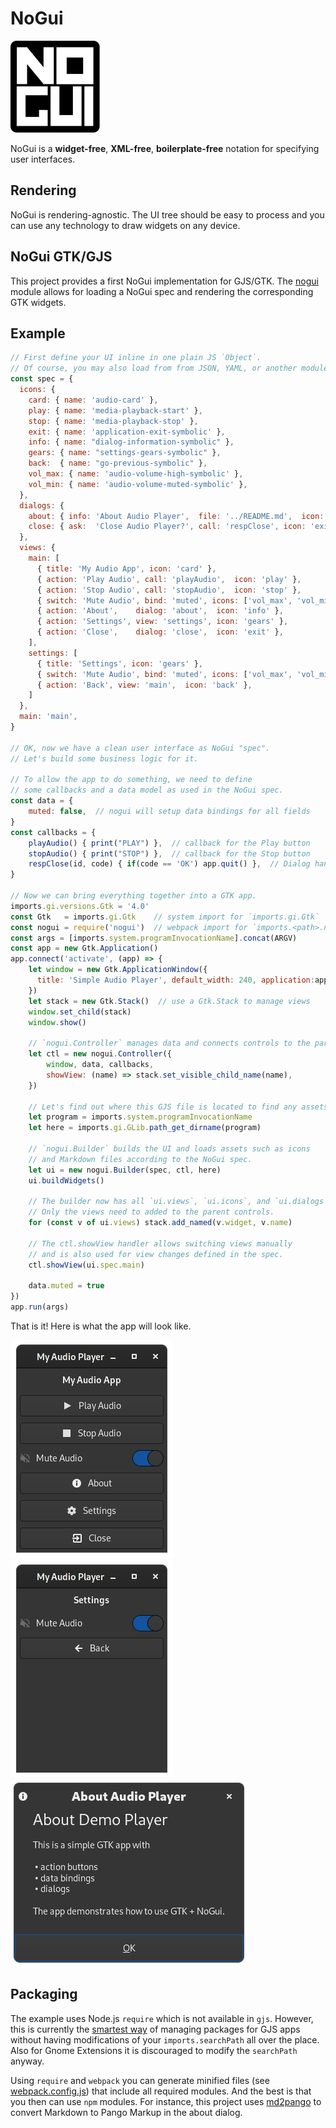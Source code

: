 # NoGui

![NoGui](nogui.svg)

NoGui is a **widget-free**, **XML-free**, **boilerplate-free**
notation for specifying user interfaces.

## Rendering
NoGui is rendering-agnostic. The UI tree should be easy to process
and you can use any technology to draw widgets on any device.

## NoGui GTK/GJS
This project provides a first NoGui implementation for GJS/GTK.
The [nogui](src/nogui.js) module allows for loading a NoGui spec
and rendering the corresponding GTK widgets.

## Example

```js
// First define your UI inline in one plain JS `Object`.
// Of course, you may also load from from JSON, YAML, or another module.
const spec = {
  icons: {
    card: { name: 'audio-card' },
    play: { name: 'media-playback-start' },
    stop: { name: 'media-playback-stop' },
    exit: { name: 'application-exit-symbolic' },
    info: { name: "dialog-information-symbolic" },
    gears: { name: "settings-gears-symbolic" },
    back:  { name: "go-previous-symbolic" },
    vol_max: { name: 'audio-volume-high-symbolic' },
    vol_min: { name: 'audio-volume-muted-symbolic' },    
  },
  dialogs: {
    about: { info: 'About Audio Player',  file: '../README.md',  icon: 'info' },
    close: { ask:  'Close Audio Player?', call: 'respClose', icon: 'exit' },
  },
  views: {
    main: [
      { title: 'My Audio App', icon: 'card' },
      { action: 'Play Audio', call: 'playAudio',  icon: 'play' },
      { action: 'Stop Audio', call: 'stopAudio',  icon: 'stop' },
      { switch: 'Mute Audio', bind: 'muted', icons: ['vol_max', 'vol_min'] },
      { action: 'About',    dialog: 'about',  icon: 'info' },
      { action: 'Settings', view: 'settings', icon: 'gears' },
      { action: 'Close',    dialog: 'close',  icon: 'exit' },
    ],
    settings: [
      { title: 'Settings', icon: 'gears' },
      { switch: 'Mute Audio', bind: 'muted', icons: ['vol_max', 'vol_min'] },
      { action: 'Back', view: 'main',  icon: 'back' },
    ]
  },
  main: 'main',
}

// OK, now we have a clean user interface as NoGui "spec".
// Let's build some business logic for it.

// To allow the app to do something, we need to define
// some callbacks and a data model as used in the NoGui spec.
const data = {
    muted: false,  // nogui will setup data bindings for all fields
}
const callbacks = {
    playAudio() { print("PLAY") },  // callback for the Play button
    stopAudio() { print("STOP") },  // callback for the Stop button
    respClose(id, code) { if(code == 'OK') app.quit() },  // Dialog handler
}

// Now we can bring everything together into a GTK app.
imports.gi.versions.Gtk = '4.0'
const Gtk   = imports.gi.Gtk    // system import for `imports.gi.Gtk`
const nogui = require('nogui')  // webpack import for `imports.<path>.nogui`
const args = [imports.system.programInvocationName].concat(ARGV)
const app = new Gtk.Application()
app.connect('activate', (app) => {
    let window = new Gtk.ApplicationWindow({      
      title: 'Simple Audio Player', default_width: 240, application:app,
    })
    let stack = new Gtk.Stack()  // use a Gtk.Stack to manage views
    window.set_child(stack)
    window.show()

    // `nogui.Controller` manages data and connects controls to the parents
    let ctl = new nogui.Controller({
        window, data, callbacks,
        showView: (name) => stack.set_visible_child_name(name),
    })

    // Let's find out where this GJS file is located to find any assets.
    let program = imports.system.programInvocationName
    let here = imports.gi.GLib.path_get_dirname(program)

    // `nogui.Builder` builds the UI and loads assets such as icons
    // and Markdown files according to the NoGui spec.
    let ui = new nogui.Builder(spec, ctl, here)
    ui.buildWidgets()

    // The builder now has all `ui.views`, `ui.icons`, and `ui.dialogs`.
    // Only the views need to added to the parent controls.
    for (const v of ui.views) stack.add_named(v.widget, v.name)

    // The ctl.showView handler allows switching views manually
    // and is also used for view changes defined in the spec.
    ctl.showView(ui.spec.main)

    data.muted = true  
})
app.run(args)
```

That is it! Here is what the app will look like.

![Player Main](img/demo-main.png) ![Player Settings](img/demo-settings.png) ![Player Dialog](img/demo-dialog.png)

## Packaging

The example uses Node.js `require` which is not available in `gjs`.
However, this is currently the [smartest way](https://stackoverflow.com/questions/38537256/how-can-i-include-files-with-gjs-gnome-javascript) of managing packages
for GJS apps without having modifications of your `imports.searchPath`
all over the place. Also for Gnome Extensions it is discouraged to modify
the `searchPath` anyway.

Using `require` and `webpack` you can generate minified files (see [webpack.config.js](webpack.config.js))
that include all required modules. And the best is that you then can use `npm` modules.
For instance, this project uses [md2pango](https://github.com/ubunatic/md2pango) to convert
Markdown to Pango Markup in the about dialog.
